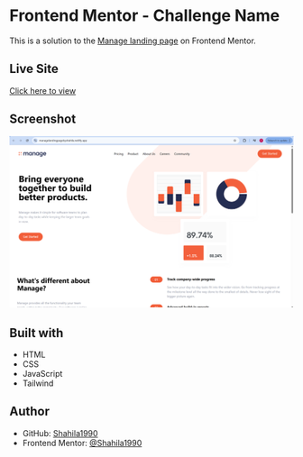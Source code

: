 # Frontend Mentor - Challenge Name

This is a solution to the [Manage landing page](https://www.frontendmentor.io/challenges/manage-landing-page-SLXqC6P5) on Frontend Mentor.

## Live Site
[Click here to view](https://managelandingpagebyshahila.netlify.app/)

## Screenshot
![Screenshot](../images/Screen.png)

## Built with
- HTML
- CSS
- JavaScript
- Tailwind 

## Author
- GitHub: [Shahila1990](https://github.com/Shahila1990)
- Frontend Mentor: [@Shahila1990](https://www.frontendmentor.io/profile/Shahila1990)